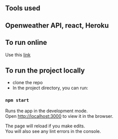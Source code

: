 
## Tools used 
## Openweather API, react, Heroku

## To run online
Use this [link](https://weatherme-app.herokuapp.com)

## To run the project locally
- clone the repo
- In the project directory, you can run:
### `npm start`

Runs the app in the development mode.<br>
Open [http://localhost:3000](http://localhost:3000) to view it in the browser.

The page will reload if you make edits.<br>
You will also see any lint errors in the console.





